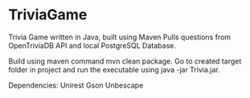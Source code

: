 # TriviaGame
Trivia Game written in Java, built using Maven
Pulls questions from OpenTriviaDB API and local PostgreSQL Database. 

Build using maven command mvn clean package. 
Go to created target folder in project and run the executable using java -jar Trivia.jar.

Dependencies: 
Unirest
Gson
Unbescape
